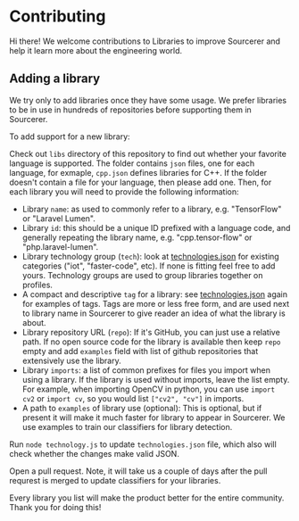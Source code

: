 # Contributing

Hi there! We welcome contributions to Libraries to improve Sourcerer and help it learn more about the engineering world.

## Adding a library

We try only to add libraries once they have some usage. We prefer libraries to be in use in hundreds of repositories before supporting them in Sourcerer.

To add support for a new library:

Check out `libs` directory of this repository to find out whether your favorite language is supported. The folder contains `json` files, one for each language, for exmaple, `cpp.json` defines libraries for C++. If the folder doesn't contain a file for your language, then please add one. Then, for each library you will need to provide the following information:

* Library `name`: as used to commonly refer to a library, e.g. "TensorFlow" or "Laravel Lumen".
* Library `id`: this should be a unique ID prefixed with a language code, and generally repeating the library name, e.g. "cpp.tensor-flow" or "php.laravel-lumen".
* Library technology group (`tech`): look at [technologies.json](technologies.json) for existing categories ("iot", "faster-code", etc). If none is fitting feel free to add yours. Technology groups are used to group libraries together on profiles.
* A compact and descriptive `tag` for a library: see [technologies.json](technologies.json) again for examples of tags. Tags are more or less free form, and are used next to library name in Sourcerer to give reader an idea of what the library is about.
* Library repository URL (`repo`): If it's GitHub, you can just use a relative path. If no open source code for the library is available then keep `repo` empty and add `examples` field with list of github repositories that extensively use the library.
* Library `imports`: a list of common prefixes for files you import when using a library. If the library is used without imports, leave the list empty. For example, when importing OpenCV in python, you can use `import cv2` or `import cv`, so you would list `["cv2", "cv"]` in imports.
* A path to `examples` of library use (optional): This is optional, but if present it will make it much faster for library to appear in Sourcerer. We use examples to train our classifiers for library detection.

Run `node technology.js` to update `technologies.json` file, which also will check whether the changes make valid JSON.

Open a pull request. Note, it will take us a couple of days after the pull requrest is merged to update classifiers for your libraries.

Every library you list will make the product better for the entire community. Thank you for doing this!
